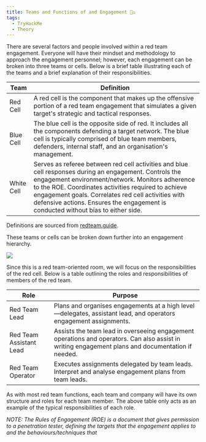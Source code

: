 ```yaml
---
title: Teams and Functions of and Engagement 🧑‍⚖️
tags:
  - TryHackMe
  - Theory
---
```

There are several factors and people involved within a red team engagement. Everyone will have their mindset and methodology to approach the engagement personnel; however, each engagement can be broken into three teams or cells. Below is a brief table illustrating each of the teams and a brief explanation of their responsibilities.

|Team|Definition|
|---|---|
|Red Cell|A red cell is the component that makes up the offensive portion of a red team engagement that simulates a given target's strategic and tactical responses.|
|Blue Cell|The blue cell is the opposite side of red. It includes all the components defending a target network. The blue cell is typically comprised of blue team members, defenders, internal staff, and an organisation's management.|
|White Cell|Serves as referee between red cell activities and blue cell responses during an engagement. Controls the engagement environment/network. Monitors adherence to the ROE. Coordinates activities required to achieve engagement goals. Correlates red cell activities with defensive actions. Ensures the engagement is conducted without bias to either side.|

Definitions are sourced from [redteam.guide](https://redteam.guide/docs/definitions).

These teams or cells can be broken down further into an engagement hierarchy.

![](Pasted%20image%2020240123131625.png)

Since this is a red team-oriented room, we will focus on the responsibilities of the red cell. Below is a table outlining the roles and responsibilities of members of the red team.

|Role|Purpose|
|---|---|
|Red Team Lead|Plans and organises engagements at a high level—delegates, assistant lead, and operators engagement assignments.|
|Red Team Assistant Lead|Assists the team lead in overseeing engagement operations and operators. Can also assist in writing engagement plans and documentation if needed.|
|Red Team Operator|Executes assignments delegated by team leads. Interpret and analyse engagement plans from team leads.|

As with most red team functions, each team and company will have its own structure and roles for each team member. The above table only acts as an example of the typical responsibilities of each role.

*NOTE: The Rules of Engagement (ROE) is a document that gives permission to a penetration tester, defining the targets that the engagement applies to and the behaviours/techniques that*